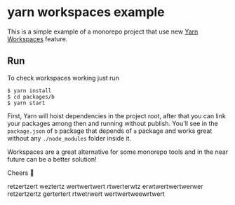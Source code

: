 # yarn workspaces example

This is a simple example of a monorepo project that use new [Yarn Workspaces](https://github.com/thejameskyle/rfcs-1/blob/workspaces/accepted/0000-workspaces.md) feature.

## Run

To check workspaces working just run

```
$ yarn install
$ cd packages/b
$ yarn start
```

First, Yarn will hoist dependencies in the project root, after that you can link your packages among then and running without publish. You'll see in the `package.json` of `b` package that depends of `a` package and works great without any `./node_modules` folder inside it.

Workspaces are a great alternative for some monorepo tools and in the near future can be a better solution!

Cheers 🍻

retzertzert
weztertz
wertwertwert
rtwerterwtz
erwtwertwertwerwer
retzertzertz
gertertert
rtwetrwert
wertwertweewrtwert

